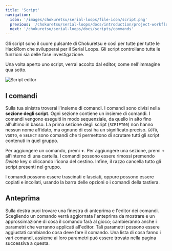 ```yaml
---
title: 'Script'
navigation:
  icon: '/images/chokuretsu/serial-loops/file-icon/script.png'
  previous: '/chokuretsu/serial-loops/docs/introduction/project-workflow'
  next: '/chokuretsu/serial-loops/docs/scripts/commands'
---
```


Gli script sono il cuore pulsante di Chokuretsu e così per tutte per tutte le HackRom che svilupperai per il Serial Loops.
Gli script controllano tutte le funzioni sia delle fase investigazione.

Una volta aperto uno script, verrai accolto dal editor, come nell'immagine qua sotto.

![Script editor](/images/chokuretsu/serial-loops/script-editor.png)

## I comandi
Sulla tua sinistra troverai l'insieme di comandi. I comandi sono divisi nella **sezione degli script**. Ogni sezione contiene un insieme di comandi.
I comandi vengono eseguiti in modo sequenziale, da quello in alto fino all'ultimo in basso.
La prima sezione degli script (`SCRIPT00`) non hanno nessun nome affidato, ma ognuno di essi ha un significato preciso.
`GOTO`, `VGOTO`, e `SELECT` sono comandi che ti permettono di scrutare tutti gli script contenuti in quel
gruppo.

Per aggiungere un comando, premi **+**. Per aggiungere una sezione, premi **+** all'interno di una cartella. I comandi possono essere rimossi premendo _Delete_ key o cliccando l'icona del cestino. 
Infine, il razzo cancella tutto gli script presenti nel gruppo.

I comandi possono essere trascinati e lasciati, oppure possono essere copiati e incollati,
usando la barra delle opzioni o i comandi della tastiera.

## Anteprima
Sulla destra puoi trovare una finestra di anteprima e l'editor dei comandi. Scegliendo un comando verrà aggiornata l'anteprima da mostrare e un
approssimazione di cosa il comando farà al gioco; cambieranno anche i parametri che verranno applicati all'editor. Tali parametri possono essere aggiustati cambiando cosa deve fare il comando. Una lista di cosa fanno i vari comandi, assieme ai loro parametri può essere trovato nella pagina successiva a questa.